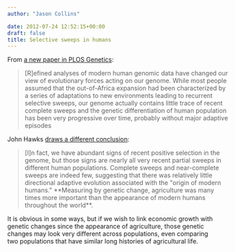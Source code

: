 ```yaml
---
author: "Jason Collins"

date: 2012-07-24 12:52:15+00:00
draft: false
title: Selective sweeps in humans
---
```


From [a new paper in PLOS Genetics](http://www.plosgenetics.org/article/info%3Adoi%2F10.1371%2Fjournal.pgen.1002837):


<blockquote>[R]efined analyses of modern human genomic data have changed our view of evolutionary forces acting on our genome. While most people assumed that the out-of-Africa expansion had been characterized by a series of adaptations to new environments leading to recurrent selective sweeps, our genome actually contains little trace of recent complete sweeps and the genetic differentiation of human population has been very progressive over time, probably without major adaptive episodes</blockquote>


John Hawks [draws a different conclusion](http://johnhawks.net/weblog/reviews/neandertals/neandertal_dna/alves-2012-selection-admixture.html):


<blockquote>[I]n fact, we have abundant signs of recent positive selection in the genome, but those signs are nearly all very recent partial sweeps in different human populations. Complete sweeps and near-complete sweeps are indeed few, suggesting that there was relatively little directional adaptive evolution associated with the "origin of modern humans." **Measuring by genetic change, agriculture was many times more important than the appearance of modern humans throughout the world**.</blockquote>


It is obvious in some ways, but if we wish to link economic growth with genetic changes since the appearance of agriculture, those genetic changes may look very different across populations, even comparing two populations that have similar long histories of agricultural life.
